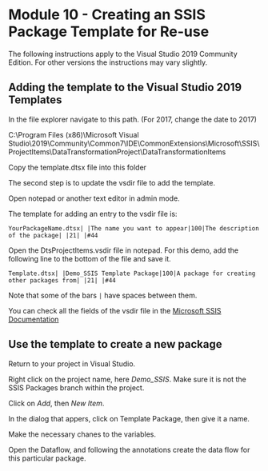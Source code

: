 ﻿# Module 10 - Creating an SSIS Package Template for Re-use

The following instructions apply to the Visual Studio 2019 Community Edition. For other versions the instructions may vary slightly.

## Adding the template to the Visual Studio 2019 Templates

In the file explorer navigate to this path. (For 2017, change the date to 2017)

C:\Program Files (x86)\Microsoft Visual Studio\2019\Community\Common7\IDE\CommonExtensions\Microsoft\SSIS\ProjectItems\DataTransformationProject\DataTransformationItems

Copy the template.dtsx file into this folder

The second step is to update the vsdir file to add the template.

Open notepad or another text editor in admin mode.

The template for adding an entry to the vsdir file is:

```
YourPackageName.dtsx| |The name you want to appear|100|The description of the package| |21| |#44
```

Open the DtsProjectItems.vsdir file in notepad. For this demo, add the following line to the bottom of the file and save it.

```
Template.dtsx| |Demo_SSIS Template Package|100|A package for creating other packages from| |21| |#44
```

Note that some of the bars `|` have spaces between them.

You can check all the fields of the vsdir file in the [Microsoft SSIS Documentation](https://docs.microsoft.com/en-us/visualstudio/extensibility/internals/template-directory-description-dot-vsdir-files)

## Use the template to create a new package

Return to your project in Visual Studio.

Right click on the project name, here _Demo_SSIS_. Make sure it is not the SSIS Packages branch within the project.

Click on _Add_, then _New Item_. 

In the dialog that appers, click on Template Package, then give it a name.

Make the necessary chanes to the variables.

Open the Dataflow, and following the annotations create the data flow for this particular package.